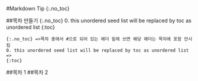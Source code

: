 #Markdown Tip
{:.no_toc}


##목차 만들기
{:.no_toc}
0. this unordered seed list will be replaced by toc as unordered list
{:toc}
```shell
{:.no_toc} =>목차 중에서 #으로 되어 있는 헤더 밑에 쓰면 해당 헤더는 목차에 포함 안시킴
0. this unordered seed list will be replaced by toc as unordered list =>
{:toc}
```

##목차 1
##목차 2